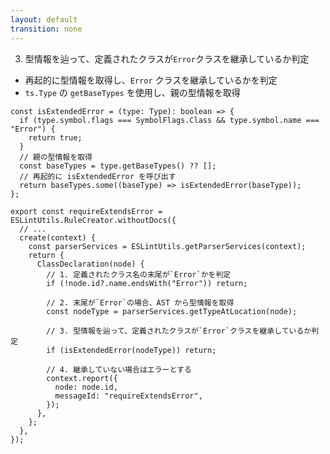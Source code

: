 ```yaml
---
layout: default
transition: none
---
```


<style scoped>
.slidev-vclick-hidden {
  display: none;
}
</style>

<div class="_bullet" v-click.hide="3">

3. 型情報を辿って、定義されたクラスが`Error`クラスを継承しているか判定

- 再起的に型情報を取得し、`Error` クラスを継承しているかを判定
- `ts.Type` の `getBaseTypes` を使用し、親の型情報を取得

```ts{*|5-6|5-9}
const isExtendedError = (type: Type): boolean => {
  if (type.symbol.flags === SymbolFlags.Class && type.symbol.name === "Error") {
    return true;
  }
  // 親の型情報を取得
  const baseTypes = type.getBaseTypes() ?? [];
  // 再起的に isExtendedError を呼び出す
  return baseTypes.some((baseType) => isExtendedError(baseType));
};
```

</div>

<div v-click="3" class="_bullet">

```ts{*}
export const requireExtendsError = ESLintUtils.RuleCreator.withoutDocs({
  // ...
  create(context) {
    const parserServices = ESLintUtils.getParserServices(context);
    return {
      ClassDeclaration(node) {
        // 1. 定義されたクラス名の末尾が`Error`かを判定
        if (!node.id?.name.endsWith("Error")) return;

        // 2. 末尾が`Error`の場合、AST から型情報を取得
        const nodeType = parserServices.getTypeAtLocation(node);

        // 3. 型情報を辿って、定義されたクラスが`Error`クラスを継承しているか判定
        if (isExtendedError(nodeType)) return;

        // 4. 継承していない場合はエラーとする
        context.report({
          node: node.id,
          messageId: "requireExtendsError",
        });
      },
    };
  },
});
```

</div>

<!-- 
型情報を辿って、定義されたクラスが`Error`クラスを継承しているか判定する、具体的なコードは、このようになります。
今回は`isExtendedError`という名前の関数を定義し、`Error`を継承している場合は true を返すようにしています。  
この関数では、`Type`,つまり型情報を引数にとり、その情報を見て、`Error`を継承しているかを判定し、継承している場合は、true を返すようにしています。

[click] また、`typescript`の`getBaseTypes`関数を使用して、親の型情報を取得し、  
[click] 再起的に`isExtendedError`関数を呼び出すことで、間接的に`Error`クラスを継承している場合にも対応できるようにしています。

ここまで実装できればあとは簡単で、この関数を実行し、Error を継承していない場合は、規約違反とみなすように実装します。  

[click] 全体的なコードはこちらのようになります  
上から順番に、AST を元に定義されたクラス名の末尾が`Error`かを判定し、末尾が`Error`の場合、AST から型情報を取得します。  
そして、型情報を辿って、定義されたクラスが`Error`クラスを継承しているか判定し、継承していない場合はエラーにするといった感じになります。

以上が、型情報を使用したカスタムリントルールの実装内容になります。  
-->